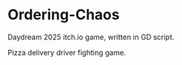 # Ordering-Chaos

Daydream 2025 itch.io game, written in GD script.

Pizza delivery driver fighting game.
